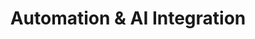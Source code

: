 ---
title: "Automation & AI Integration"
description: "Workflow automation with n8n, Windmill; LangChain, LangGraph orchestration; reliable prompt engineering and evaluation frameworks."
icon: "🤖"
order: 2
---